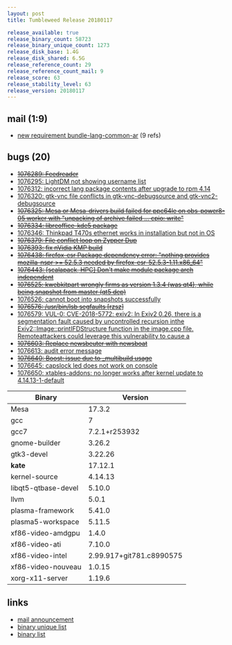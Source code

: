 ```yaml
---
layout: post
title: Tumbleweed Release 20180117

release_available: true
release_binary_count: 58723
release_binary_unique_count: 1273
release_disk_base: 1.4G
release_disk_shared: 6.5G
release_reference_count: 29
release_reference_count_mail: 9
release_score: 63
release_stability_level: 63
release_version: 20180117
---
```


## mail (1:9)

- [new requirement bundle-lang-common-ar](https://lists.opensuse.org/opensuse-factory/2018-01/msg00383.html) (9 refs)

## bugs (20)

<!--more-->

- ~~[1076289: Feedreader](https://bugzilla.opensuse.org/show_bug.cgi?id=1076289)~~
- [1076295: LightDM not showing username list](https://bugzilla.opensuse.org/show_bug.cgi?id=1076295)
- [1076312: incorrect lang package contents after upgrade to rpm 4.14](https://bugzilla.opensuse.org/show_bug.cgi?id=1076312)
- [1076320: gtk-vnc file conflicts in gtk-vnc-debugsource and gtk-vnc2-debugsource](https://bugzilla.opensuse.org/show_bug.cgi?id=1076320)
- ~~[1076325: Mesa or Mesa-drivers build failed for ppc64le on obs-power8-05 worker with "unpacking of archive failed ... cpio: write"](https://bugzilla.opensuse.org/show_bug.cgi?id=1076325)~~
- ~~[1076334: libreoffice-kde5 package](https://bugzilla.opensuse.org/show_bug.cgi?id=1076334)~~
- [1076346: Thinkpad T470s ethernet works in installation but not in OS](https://bugzilla.opensuse.org/show_bug.cgi?id=1076346)
- ~~[1076379: File conflict loop on Zypper Dup](https://bugzilla.opensuse.org/show_bug.cgi?id=1076379)~~
- ~~[1076393: fix nVidia KMP build](https://bugzilla.opensuse.org/show_bug.cgi?id=1076393)~~
- ~~[1076438: firefox-esr Package dependency error:  "nothing provides mozilla-nspr >= 52.5.3 needed by firefox-esr-52.5.3-1.11.x86_64"](https://bugzilla.opensuse.org/show_bug.cgi?id=1076438)~~
- ~~[1076443: [scalapack, HPC] Don't make module package arch independent](https://bugzilla.opensuse.org/show_bug.cgi?id=1076443)~~
- ~~[1076525: kwebkitpart wrongly firms as version 1.3.4 (was qt4), while being snapshot from master (qt5 dep)](https://bugzilla.opensuse.org/show_bug.cgi?id=1076525)~~
- [1076526: cannot boot into snapshots successfully](https://bugzilla.opensuse.org/show_bug.cgi?id=1076526)
- ~~[1076576: /usr/bin/lsb segfaults [rzsz]](https://bugzilla.opensuse.org/show_bug.cgi?id=1076576)~~
- [1076579: VUL-0: CVE-2018-5772: exiv2: In Exiv2 0.26, there is a segmentation fault caused by uncontrolled recursion inthe Exiv2::Image::printIFDStructure function in the image.cpp file. Remoteattackers could leverage this vulnerability to cause a](https://bugzilla.opensuse.org/show_bug.cgi?id=1076579)
- ~~[1076603: Replace newsbeuter with newsboat](https://bugzilla.opensuse.org/show_bug.cgi?id=1076603)~~
- [1076613: audit error message](https://bugzilla.opensuse.org/show_bug.cgi?id=1076613)
- ~~[1076640: Boost: issue due to _multibuild usage](https://bugzilla.opensuse.org/show_bug.cgi?id=1076640)~~
- [1076645: capslock led does not work on console](https://bugzilla.opensuse.org/show_bug.cgi?id=1076645)
- [1076650: xtables-addons: no longer works after kernel update to 4.14.13-1-default](https://bugzilla.opensuse.org/show_bug.cgi?id=1076650)

Binary | Version
--- | ---
Mesa | 17.3.2
gcc | 7
gcc7 | 7.2.1+r253932
gnome-builder | 3.26.2
gtk3-devel | 3.22.26
**kate** | 17.12.1
kernel-source | 4.14.13
libqt5-qtbase-devel | 5.10.0
llvm | 5.0.1
plasma-framework | 5.41.0
plasma5-workspace | 5.11.5
xf86-video-amdgpu | 1.4.0
xf86-video-ati | 7.10.0
xf86-video-intel | 2.99.917+git781.c8990575
xf86-video-nouveau | 1.0.15
xorg-x11-server | 1.19.6

## links

- [mail announcement](https://lists.opensuse.org/opensuse-factory/2018-01/msg00382.html)
- [binary unique list](http://download.tumbleweed.boombatower.com/20180117/rpm.unique.list)
- [binary list](http://download.tumbleweed.boombatower.com/20180117/rpm.list)
